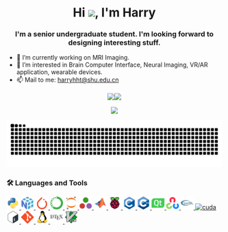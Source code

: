 

<h1 align="center">Hi <a href="https://bughht.github.io"><img src="https://media.giphy.com/media/hvRJCLFzcasrR4ia7z/giphy.gif" width="35px"></a>, I'm Harry</h1>
<h3 align="center">I'm a senior undergraduate student. I'm looking forward to designing interesting stuff.</h3>

+ 🔭 I’m currently working on MRI Imaging.
+ 🔬 I’m interested in Brain Computer Interface, Neural Imaging, VR/AR application, wearable devices.
+ 📫 Mail to me: harryhht@shu.edu.cn

<p align="center"><img align="center" src ="https://github-readme-stats.vercel.app/api?username=bughht&count_private=true&show_icons=true&theme=tokyonight" width="400px"><img align="center" src = "https://github-readme-streak-stats.herokuapp.com/?user=bughht&theme=tokyonight" width="400px"></p>

<p align="center"><img align="center" width="400px" src="https://github-readme-stats.vercel.app/api/top-langs/?username=bughht&layout=compact&theme=tokyonight&hide=C,assembly,CMake,Shell,Makefile,G-code,jupyter%20notebook"></p>

![](https://raw.githubusercontent.com/bughht/bughht/main/assets/github-contribution-grid-snake.svg)

### 🛠️ Languages and Tools

<div>
  <a href="https://www.python.org" target="_blank" rel="noreferrer">
    <img src="https://raw.githubusercontent.com/devicons/devicon/master/icons/python/python-original.svg" alt="python" width="30" height="30"/>
  </a>
  <a href="https://numpy.org" target="_blank" rel="noreferrer">
    <img src="https://raw.githubusercontent.com/devicons/devicon/master/icons/numpy/numpy-original.svg" alt="numpy" width="30" height="30"/>
  </a>
  <a href="https://pytorch.org/" target="_blank" rel="noreferrer">
    <img src="https://raw.githubusercontent.com/devicons/devicon/master/icons/pytorch/pytorch-original.svg" alt="pytorch" width="30" height="30"/>
  </a>
  <a href="https://www.anaconda.com/" target="_blank" rel="noreferrer">
    <img src="https://raw.githubusercontent.com/devicons/devicon/master/icons/anaconda/anaconda-original.svg" alt="conda" width="30" height="30"/>
  </a>
  <a href="https://jupyter.org/" target="_blank" rel="noreferrer">
    <img src="https://raw.githubusercontent.com/devicons/devicon/master/icons/jupyter/jupyter-original.svg" alt="jupyter" width="30" height="30"/>
  </a>
  
  <a href="https://julialang.org/" target="_blank" rel="noreferrer">
    <img src="https://raw.githubusercontent.com/devicons/devicon/master/icons/julia/julia-original.svg" alt="julia" width="30" height="30"/>
  </a>
  <a href="https://www.mathworks.com/" target="_blank" rel="noreferrer">
    <img src="https://raw.githubusercontent.com/devicons/devicon/master/icons/matlab/matlab-original.svg" alt="matlab" width="30" height="30"/>
  </a>
  
  <a href="https://www.raspberry.org/" target="_blank" rel="noreferrer">
    <img src="https://raw.githubusercontent.com/devicons/devicon/master/icons/raspberrypi/raspberrypi-original.svg" alt="raspberrypi" width="30" height="30"/>
  </a>
  
  <a href="https://www.cprogramming.com/" target="_blank" rel="noreferrer">
    <img src="https://raw.githubusercontent.com/devicons/devicon/master/icons/c/c-original.svg" alt="c" width="30" height="30"/>
  </a>
  <a href="https://isocpp.org/" target="_blank" rel="noreferrer">
    <img src="https://raw.githubusercontent.com/devicons/devicon/master/icons/cplusplus/cplusplus-original.svg" alt="cpp" width="30" height="30"/>
  </a>
  <a href="https://www.qt.io" target="_blank" rel="noreferrer">
    <img src="https://raw.githubusercontent.com/devicons/devicon/master/icons/qt/qt-original.svg" alt="qt" width="30" height="30"/>
  </a>
 <a href="https://opencv.org" target="_blank" rel="noreferrer">
    <img src="https://raw.githubusercontent.com/devicons/devicon/master/icons/opencv/opencv-original.svg" alt="opencv" width="30" height="30"/>
  </a>
  <a href="https://www.opengl.org" target="_blank" rel="noreferrer">
    <img src="https://raw.githubusercontent.com/devicons/devicon/master/icons/opengl/opengl-original.svg" alt="opengl" width="30" height="30"/>
  </a>

  <a href="https://developer.nvidia.com/cuda-toolkit" target="_blank" rel="noreferrer">
    <img src="https://raw.githubusercontent.com/aayushchugh/vscode-material-icon-theme/main/icons/cuda.svg" alt="cuda" width="30" height="30"/>
  </a>
<!--   <a href="https://go.dev/" target="_blank" rel="noreferrer">
    <img src="https://raw.githubusercontent.com/devicons/devicon/master/icons/go/go-original-wordmark.svg" alt="go" width="30" height="30"/>
  </a> -->
<!--   <a href="https://www.w3.org/html/" target="_blank" rel="noreferrer">
    <img src="https://raw.githubusercontent.com/devicons/devicon/master/icons/html5/html5-plain.svg" alt="html5" width="30" height="30"/>
  </a> -->
  
<!--   <a href="https://www.r-project.org/" target="_blank" rel="noreferrer">
    <img src="https://raw.githubusercontent.com/devicons/devicon/master/icons/r/r-original.svg" alt="R" width="30" height="30"/>
  </a>
  <a href="https://www.mysql.com/" target="_blank" rel="noreferrer">
    <img src="https://raw.githubusercontent.com/devicons/devicon/master/icons/mysql/mysql-original.svg" alt="mysql" width="30" height="30"/>
  </a>
  <a href="https://www.postgresql.org/" target="_blank" rel="noreferrer">
    <img src="https://raw.githubusercontent.com/devicons/devicon/master/icons/postgresql/postgresql-original.svg" alt="postgresql" width="30" height="30"/>
  </a>
  <a href="https://www.php.net/" target="_blank" rel="noreferrer">
    <img src="https://raw.githubusercontent.com/devicons/devicon/master/icons/php/php-original.svg" alt="php" width="30" height="30"/>
  </a> -->
  <a href="https://www.gnu.org/software/bash/" target="_blank" rel="noreferrer">
    <img src="https://raw.githubusercontent.com/devicons/devicon/master/icons/bash/bash-original.svg" alt="bash" width="30" height="30">
  </a>
  <a href="https://git-scm.com/" target="_blank" rel="noreferrer">
    <img src="https://raw.githubusercontent.com/devicons/devicon/master/icons/git/git-original.svg" alt="git" width="30" height="30"/>
  </a>
  <a href="https://www.linux.org/" target="_blank" rel="noreferrer">
    <img src="https://raw.githubusercontent.com/devicons/devicon/master/icons/linux/linux-original.svg" alt="linux" width="30" height="30"/>
  </a>
    
  <a href="https://www.latex-project.org/" target="_blank" rel="noreferrer">
    <img src="https://raw.githubusercontent.com/devicons/devicon/master/icons/latex/latex-original.svg" alt="latex" width="30" height="30"/>
  </a>
  <a href="https://www.vim.org/" target="_blank" rel="noreferrer">
    <img src="https://raw.githubusercontent.com/devicons/devicon/master/icons/vim/vim-original.svg" alt="vim" width="30" height="30"/>
  </a>
  

</div>
